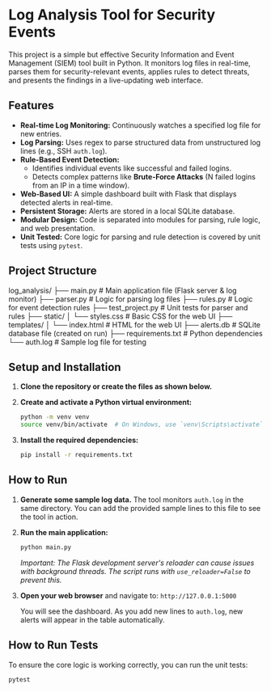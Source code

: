 # Log Analysis Tool for Security Events

This project is a simple but effective Security Information and Event Management (SIEM) tool built in Python. It monitors log files in real-time, parses them for security-relevant events, applies rules to detect threats, and presents the findings in a live-updating web interface.

## Features

-   **Real-time Log Monitoring:** Continuously watches a specified log file for new entries.
-   **Log Parsing:** Uses regex to parse structured data from unstructured log lines (e.g., SSH `auth.log`).
-   **Rule-Based Event Detection:**
    -   Identifies individual events like successful and failed logins.
    -   Detects complex patterns like **Brute-Force Attacks** (N failed logins from an IP in a time window).
-   **Web-Based UI:** A simple dashboard built with Flask that displays detected alerts in real-time.
-   **Persistent Storage:** Alerts are stored in a local SQLite database.
-   **Modular Design:** Code is separated into modules for parsing, rule logic, and web presentation.
-   **Unit Tested:** Core logic for parsing and rule detection is covered by unit tests using `pytest`.

## Project Structure
log_analysis/
├── main.py # Main application file (Flask server & log monitor)
├── parser.py # Logic for parsing log files
├── rules.py # Logic for event detection rules
├── test_project.py # Unit tests for parser and rules
├── static/
│ └── styles.css # Basic CSS for the web UI
├── templates/
│ └── index.html # HTML for the web UI
├── alerts.db # SQLite database file (created on run)
├── requirements.txt # Python dependencies
└── auth.log # Sample log file for testing

## Setup and Installation

1.  **Clone the repository or create the files as shown below.**

2.  **Create and activate a Python virtual environment:**
    ```bash
    python -m venv venv
    source venv/bin/activate  # On Windows, use `venv\Scripts\activate`
    ```

3.  **Install the required dependencies:**
    ```bash
    pip install -r requirements.txt
    ```

## How to Run

1.  **Generate some sample log data.** The tool monitors `auth.log` in the same directory. You can add the provided sample lines to this file to see the tool in action.

2.  **Run the main application:**
    ```bash
    python main.py
    ```
    *Important: The Flask development server's reloader can cause issues with background threads. The script runs with `use_reloader=False` to prevent this.*

3.  **Open your web browser** and navigate to: `http://127.0.0.1:5000`

    You will see the dashboard. As you add new lines to `auth.log`, new alerts will appear in the table automatically.

## How to Run Tests

To ensure the core logic is working correctly, you can run the unit tests:

```bash
pytest
```